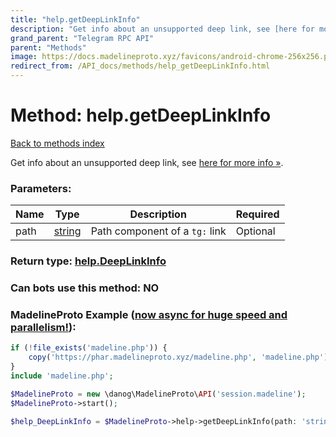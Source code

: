 ```yaml
---
title: "help.getDeepLinkInfo"
description: "Get info about an unsupported deep link, see [here for more info »](https://core.telegram.org/api/links#unsupported-links)."
grand_parent: "Telegram RPC API"
parent: "Methods"
image: https://docs.madelineproto.xyz/favicons/android-chrome-256x256.png
redirect_from: /API_docs/methods/help_getDeepLinkInfo.html
---
```

# Method: help.getDeepLinkInfo
[Back to methods index](index.html)



Get info about an unsupported deep link, see [here for more info »](https://core.telegram.org/api/links#unsupported-links).

### Parameters:

| Name     |    Type       | Description | Required |
|----------|---------------|-------------|----------|
|path|[string](/API_docs/types/string.html) | Path component of a `tg:` link | Optional|


### Return type: [help.DeepLinkInfo](/API_docs/types/help.DeepLinkInfo.html)

### Can bots use this method: **NO**


### MadelineProto Example ([now async for huge speed and parallelism!](https://docs.madelineproto.xyz/docs/ASYNC.html)):


```php
if (!file_exists('madeline.php')) {
    copy('https://phar.madelineproto.xyz/madeline.php', 'madeline.php');
}
include 'madeline.php';

$MadelineProto = new \danog\MadelineProto\API('session.madeline');
$MadelineProto->start();

$help_DeepLinkInfo = $MadelineProto->help->getDeepLinkInfo(path: 'string', );
```


